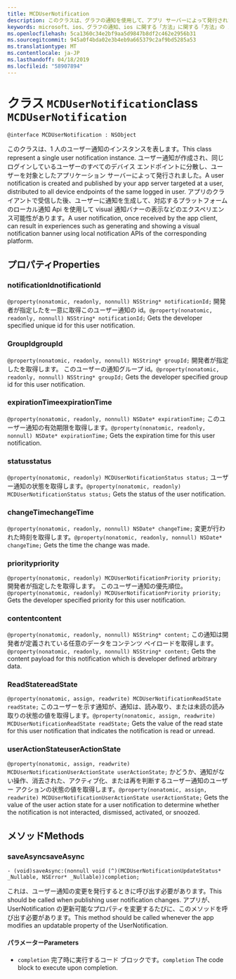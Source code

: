 ```yaml
---
title: MCDUserNotification
description: このクラスは、グラフの通知を使用して、アプリ サーバーによって発行されたアプリのクライアントによって受信ユーザー通知を表します。
keywords: microsoft、ios、グラフの通知、ios に関する「方法」に関する「方法」の iphone
ms.openlocfilehash: 5ca1360c34e2bf9aa5d9847b8df2c462e2956b31
ms.sourcegitcommit: 945a0f4bda02e3b4eb9a665379c2af9bd5285a53
ms.translationtype: MT
ms.contentlocale: ja-JP
ms.lasthandoff: 04/18/2019
ms.locfileid: "58907894"
---
```

# <a name="class-mcdusernotification"></a><span data-ttu-id="10abf-104">クラス `MCDUserNotification`</span><span class="sxs-lookup"><span data-stu-id="10abf-104">class `MCDUserNotification`</span></span>

```
@interface MCDUserNotification : NSObject
```


<span data-ttu-id="10abf-105">このクラスは、1 人のユーザー通知のインスタンスを表します。</span><span class="sxs-lookup"><span data-stu-id="10abf-105">This class represent a single user notification instance.</span></span> <span data-ttu-id="10abf-106">ユーザー通知が作成され、同じログインしているユーザーのすべてのデバイス エンドポイントに分散し、ユーザーを対象としたアプリケーション サーバーによって発行されました。</span><span class="sxs-lookup"><span data-stu-id="10abf-106">A user notification is created and published by your app server targeted at a user, distributed to all device endpoints of the same logged in user.</span></span>
<span data-ttu-id="10abf-107">アプリのクライアントで受信した後、ユーザーに通知を生成して、対応するプラットフォームのローカル通知 Api を使用して visual 通知バナーの表示などのエクスペリエンス可能性があります。</span><span class="sxs-lookup"><span data-stu-id="10abf-107">A user notification, once received by the app client, can result in experiences such as generating and showing a visual notification banner using local notification APIs of the corresponding platform.</span></span>

## <a name="properties"></a><span data-ttu-id="10abf-108">プロパティ</span><span class="sxs-lookup"><span data-stu-id="10abf-108">Properties</span></span>

### <a name="notificationid"></a><span data-ttu-id="10abf-109">notificationId</span><span class="sxs-lookup"><span data-stu-id="10abf-109">notificationId</span></span>
<span data-ttu-id="10abf-110">`@property(nonatomic, readonly, nonnull) NSString* notificationId;` 開発者が指定したを一意に取得このユーザー通知の id。</span><span class="sxs-lookup"><span data-stu-id="10abf-110">`@property(nonatomic, readonly, nonnull) NSString* notificationId;` Gets the developer specified unique id for this user notification.</span></span>

### <a name="groupid"></a><span data-ttu-id="10abf-111">GroupId</span><span class="sxs-lookup"><span data-stu-id="10abf-111">groupId</span></span>
<span data-ttu-id="10abf-112">`@property(nonatomic, readonly, nonnull) NSString* groupId;` 開発者が指定したを取得します。 このユーザーの通知グループ id。</span><span class="sxs-lookup"><span data-stu-id="10abf-112">`@property(nonatomic, readonly, nonnull) NSString* groupId;` Gets the developer specified group id for this user notification.</span></span>

### <a name="expirationtime"></a><span data-ttu-id="10abf-113">expirationTime</span><span class="sxs-lookup"><span data-stu-id="10abf-113">expirationTime</span></span>
<span data-ttu-id="10abf-114">`@property(nonatomic, readonly, nonnull) NSDate* expirationTime;` このユーザー通知の有効期限を取得します。</span><span class="sxs-lookup"><span data-stu-id="10abf-114">`@property(nonatomic, readonly, nonnull) NSDate* expirationTime;` Gets the expiration time for this user notification.</span></span>

### <a name="status"></a><span data-ttu-id="10abf-115">status</span><span class="sxs-lookup"><span data-stu-id="10abf-115">status</span></span>
<span data-ttu-id="10abf-116">`@property(nonatomic, readonly) MCDUserNotificationStatus status;` ユーザー通知の状態を取得します。</span><span class="sxs-lookup"><span data-stu-id="10abf-116">`@property(nonatomic, readonly) MCDUserNotificationStatus status;` Gets the status of the user notification.</span></span>

### <a name="changetime"></a><span data-ttu-id="10abf-117">changeTime</span><span class="sxs-lookup"><span data-stu-id="10abf-117">changeTime</span></span>
<span data-ttu-id="10abf-118">`@property(nonatomic, readonly, nonnull) NSDate* changeTime;` 変更が行われた時刻を取得します。</span><span class="sxs-lookup"><span data-stu-id="10abf-118">`@property(nonatomic, readonly, nonnull) NSDate* changeTime;` Gets the time the change was made.</span></span>

### <a name="priority"></a><span data-ttu-id="10abf-119">priority</span><span class="sxs-lookup"><span data-stu-id="10abf-119">priority</span></span>
<span data-ttu-id="10abf-120">`@property(nonatomic, readonly) MCDUserNotificationPriority priority;` 開発者が指定したを取得します。 このユーザー通知の優先順位。</span><span class="sxs-lookup"><span data-stu-id="10abf-120">`@property(nonatomic, readonly) MCDUserNotificationPriority priority;` Gets the developer specified priority for this user notification.</span></span>

### <a name="content"></a><span data-ttu-id="10abf-121">content</span><span class="sxs-lookup"><span data-stu-id="10abf-121">content</span></span>
<span data-ttu-id="10abf-122">`@property(nonatomic, readonly, nonnull) NSString* content;` この通知は開発者が定義されている任意のデータをコンテンツ ペイロードを取得します。</span><span class="sxs-lookup"><span data-stu-id="10abf-122">`@property(nonatomic, readonly, nonnull) NSString* content;` Gets the content payload for this notification which is developer defined arbitrary data.</span></span>

###  <a name="readstate"></a><span data-ttu-id="10abf-123">ReadState</span><span class="sxs-lookup"><span data-stu-id="10abf-123">readState</span></span>
<span data-ttu-id="10abf-124">`@property(nonatomic, assign, readwrite) MCDUserNotificationReadState readState;` このユーザーを示す通知が、通知は、読み取り、または未読の読み取りの状態の値を取得します。</span><span class="sxs-lookup"><span data-stu-id="10abf-124">`@property(nonatomic, assign, readwrite) MCDUserNotificationReadState readState;` Gets the value of the read state for this user notification that indicates the notification is read or unread.</span></span>

### <a name="useractionstate"></a><span data-ttu-id="10abf-125">userActionState</span><span class="sxs-lookup"><span data-stu-id="10abf-125">userActionState</span></span>
<span data-ttu-id="10abf-126">`@property(nonatomic, assign, readwrite) MCDUserNotificationUserActionState userActionState;` かどうか、通知がない操作、消去された、アクティブ化、または再を判断するユーザー通知のユーザー アクションの状態の値を取得します。</span><span class="sxs-lookup"><span data-stu-id="10abf-126">`@property(nonatomic, assign, readwrite) MCDUserNotificationUserActionState userActionState;` Gets the value of the user action state for a user notification to determine whether the notification is not interacted, dismissed, activated, or snoozed.</span></span> 

## <a name="methods"></a><span data-ttu-id="10abf-127">メソッド</span><span class="sxs-lookup"><span data-stu-id="10abf-127">Methods</span></span>

### <a name="saveasync"></a><span data-ttu-id="10abf-128">saveAsync</span><span class="sxs-lookup"><span data-stu-id="10abf-128">saveAsync</span></span>
`- (void)saveAsync:(nonnull void (^)(MCDUserNotificationUpdateStatus* _Nullable, NSError* _Nullable))completion;`

<span data-ttu-id="10abf-129">これは、ユーザー通知の変更を発行するときに呼び出す必要があります。</span><span class="sxs-lookup"><span data-stu-id="10abf-129">This should be called when publishing user notification changes.</span></span> <span data-ttu-id="10abf-130">アプリが、UserNotification の更新可能なプロパティを変更するたびに、このメソッドを呼び出す必要があります。</span><span class="sxs-lookup"><span data-stu-id="10abf-130">This method should be called whenever the app modifies an updatable property of the UserNotification.</span></span>

#### <a name="parameters"></a><span data-ttu-id="10abf-131">パラメーター</span><span class="sxs-lookup"><span data-stu-id="10abf-131">Parameters</span></span>
* <span data-ttu-id="10abf-132">`completion` 完了時に実行するコード ブロックです。</span><span class="sxs-lookup"><span data-stu-id="10abf-132">`completion` The code block to execute upon completion.</span></span>
